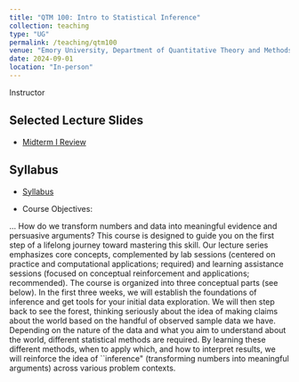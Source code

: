 ```yaml
---
title: "QTM 100: Intro to Statistical Inference"
collection: teaching
type: "UG"
permalink: /teaching/qtm100
venue: "Emory University, Department of Quantitative Theory and Methods"
date: 2024-09-01
location: "In-person"
---
```




Instructor

## Selected Lecture Slides
* [Midterm I Review](https://docs.google.com/presentation/d/1YBr1Q9VKMPEu0_NgOjHZy9jI_Vwc6PSvACpzVDFy8fM/edit?usp=drive_link)


## Syllabus

* [Syllabus](https://www.dropbox.com/scl/fi/403pkae57fi96ghuwzogq/JK_f24_qtm100_9_syllabus_released.pdf?rlkey=xk0hsi5gka9r3ulyjuwwo1m5d&dl=0)

* Course Objectives:

... How do we transform numbers and data into meaningful evidence and persuasive arguments? This course is designed to guide you on the first step of a lifelong journey toward mastering this skill. Our lecture series emphasizes core concepts, complemented by lab sessions (centered on practice and computational applications; required) and learning assistance sessions (focused on conceptual reinforcement and applications; recommended). The course is organized into three conceptual parts (see below). In the first three weeks, we will establish the foundations of inference and get tools for your initial data exploration. We will then step back to see the forest, thinking seriously about the idea of making claims about the world based on the handful of observed sample data we have. Depending on the nature of the data and what you aim to understand about the world, different statistical methods are required. By learning these different methods, when to apply which, and how to interpret results, we will reinforce the idea of ``inference" (transforming numbers into meaningful arguments) across various problem contexts.

